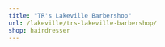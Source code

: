 ```yaml
---
title: "TR's Lakeville Barbershop"
url: /lakeville/trs-lakeville-barbershop/
shop: hairdresser
---
```

